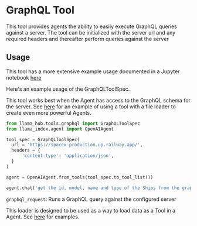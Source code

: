 # GraphQL Tool

This tool provides agents the ability to easily execute GraphQL queries against a server. The tool can be initialized with the server url and any required headers and thereafter perform queries against the server

## Usage

This tool has a more extensive example usage documented in a Jupyter notebook [here](https://github.com/emptycrown/llama-hub/tree/main/llama_hub/tools/notebooks/graphql.ipynb)

Here's an example usage of the GraphQLToolSpec.

This tool works best when the Agent has access to the GraphQL schema for the server. See [here](https://github.com/emptycrown/llama-hub/tree/main/llama_hub/tools/notebooks/shopify.ipynb) for an example of using a tool with a file loader to create even more powerful Agents.

```python
from llama_hub.tools.graphql import GraphQLToolSpec
from llama_index.agent import OpenAIAgent

tool_spec = GraphQLToolSpec(
  url = 'https://spacex-production.up.railway.app/',
  headers = {
      'content-type': 'application/json',
  }
)

agent = OpenAIAgent.from_tools(tool_spec.to_tool_list())

agent.chat('get the id, model, name and type of the Ships from the graphql endpoint')
```

`graphql_request`: Runs a GraphQL query against the configured server

This loader is designed to be used as a way to load data as a Tool in a Agent. See [here](https://github.com/emptycrown/llama-hub/tree/main) for examples.


